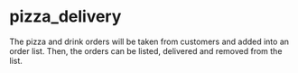 # pizza_delivery
The pizza and drink orders will be taken from customers and added into an order list. Then, the orders can be listed, delivered and removed from the list.
